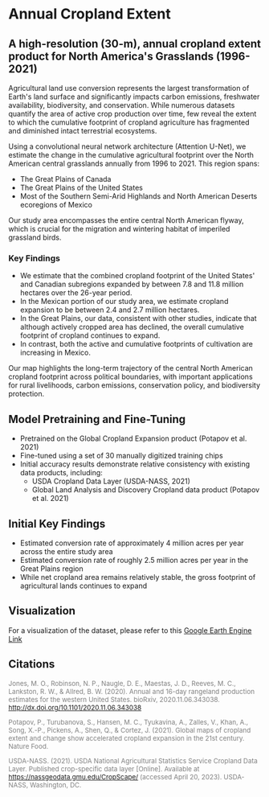 # Annual Cropland Extent

## A high-resolution (30-m), annual cropland extent product for North America's Grasslands (1996-2021)

Agricultural land use conversion represents the largest transformation of Earth's land surface and significantly impacts carbon emissions, freshwater availability, biodiversity, and conservation. While numerous datasets quantify the area of active crop production over time, few reveal the extent to which the cumulative footprint of cropland agriculture has fragmented and diminished intact terrestrial ecosystems.

Using a convolutional neural network architecture (Attention U-Net), we estimate the change in the cumulative agricultural footprint over the North American central grasslands annually from 1996 to 2021. This region spans:

- The Great Plains of Canada
- The Great Plains of the United States
- Most of the Southern Semi-Arid Highlands and North American Deserts ecoregions of Mexico

Our study area encompasses the entire central North American flyway, which is crucial for the migration and wintering habitat of imperiled grassland birds.

### Key Findings

- We estimate that the combined cropland footprint of the United States' and Canadian subregions expanded by between 7.8 and 11.8 million hectares over the 26-year period.
- In the Mexican portion of our study area, we estimate cropland expansion to be between 2.4 and 2.7 million hectares.
- In the Great Plains, our data, consistent with other studies, indicate that although actively cropped area has declined, the overall cumulative footprint of cropland continues to expand.
- In contrast, both the active and cumulative footprints of cultivation are increasing in Mexico.

Our map highlights the long-term trajectory of the central North American cropland footprint across political boundaries, with important applications for rural livelihoods, carbon emissions, conservation policy, and biodiversity protection.

## Model Pretraining and Fine-Tuning

- Pretrained on the Global Cropland Expansion product (Potapov et al. 2021)
- Fine-tuned using a set of 30 manually digitized training chips
- Initial accuracy results demonstrate relative consistency with existing data products, including:
  - USDA Cropland Data Layer (USDA-NASS, 2021)
  - Global Land Analysis and Discovery Cropland data product (Potapov et al. 2021)

## Initial Key Findings

- Estimated conversion rate of approximately 4 million acres per year across the entire study area
- Estimated conversion rate of roughly 2.5 million acres per year in the Great Plains region
- While net cropland area remains relatively stable, the gross footprint of agricultural lands continues to expand

## Visualization

For a visualization of the dataset, please refer to this [Google Earth Engine Link](https://wlfw-um.projects.earthengine.app/view/cropland-extent-map)

## Citations

<font size="2" color="#808080">

Jones, M. O., Robinson, N. P., Naugle, D. E., Maestas, J. D., Reeves, M. C., Lankston, R. W., & Allred, B. W. (2020). Annual and 16-day rangeland production estimates for the western United States. bioRxiv, 2020.11.06.343038. http://dx.doi.org/10.1101/2020.11.06.343038

Potapov, P., Turubanova, S., Hansen, M. C., Tyukavina, A., Zalles, V., Khan, A., Song, X.-P., Pickens, A., Shen, Q., & Cortez, J. (2021). Global maps of cropland extent and change show accelerated cropland expansion in the 21st century. Nature Food.

USDA-NASS. (2021). USDA National Agricultural Statistics Service Cropland Data Layer. Published crop-specific data layer [Online]. Available at https://nassgeodata.gmu.edu/CropScape/ (accessed April 20, 2023). USDA-NASS, Washington, DC.

</font>
